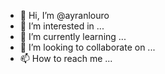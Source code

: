 - 👋 Hi, I’m @ayranlouro
- 👀 I’m interested in ...
- 🌱 I’m currently learning ...
- 💞️ I’m looking to collaborate on ...
- 📫 How to reach me ...

<!---
ayranlouro/ayranlouro is a ✨ special ✨ repository because its `README.md` (this file) appears on your GitHub profile.
You can click the Preview link to take a look at your changes.
--->
